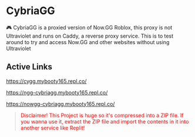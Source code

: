 # CybriaGG

🎮 CybriaGG is a proxied version of Now.GG Roblox, this proxy is not Ultraviolet and runs on Caddy, a reverse proxy service. This is to test around to try and access Now.GG and other websites without using Ultraviolet

## Active Links

https://cygg.mybooty165.repl.co/

https://ngg-cybriagg.mybooty165.repl.co/

https://nowgg-cybriagg.mybooty165.repl.co/

<blockquote style="color: red;">Disclaimer! This Project is huge so it's compressed into a ZIP file. If you wanna use it, extract the ZIP file and import the contents in it into another service like Replit!</blockquote>
